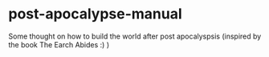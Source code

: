 # post-apocalypse-manual
Some thought on  how to build the world after post apocalyspsis (inspired by the book The Earch Abides :) )
